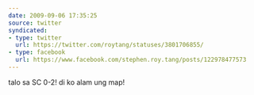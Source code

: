 ```yaml
---
date: 2009-09-06 17:35:25
source: twitter
syndicated:
- type: twitter
  url: https://twitter.com/roytang/statuses/3801706855/
- type: facebook
  url: https://www.facebook.com/stephen.roy.tang/posts/122978477573
---
```


talo sa SC 0-2! di ko alam ung map!